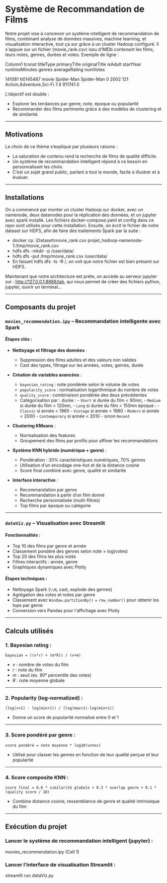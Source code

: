 # Système de Recommandation de Films

Notre projet vise à concevoir un système intelligent de recommandation de films, combinant analyse de données massives, machine learning, et visualisation interactive, tout ça sur grâce à un cluster Hadoop configuré.
Il s'appuie sur un fichier (movie_rank.csv) issu d’IMDb contenant les films, leurs notes, genres, durées et votes. Exemple de ligne :

Column1 tconst    titleType primaryTitle originalTitle isAdult startYear runtimeMinutes genres                    averageRating    numVotes

141081	tt0145487 movie	    Spider-Man   Spider-Man    0	   2002	     121        	Action,Adventure,Sci-Fi	  7.4              911741.0


L’objectif est double :

-   Explorer les tendances par genre, note, époque ou popularité
-   Recommander des films pertinents grâce à des modèles de clustering et de similarité.

---

## Motivations

Le choix de ce thème s’explique par plusieurs raisons :

-   La saturation de contenu rend la recherche de films de qualité difficile.
-   Un système de recommandation intelligent répond à ce besoin en personnalisant les choix.
-   C’est un sujet grand public, parlant à tout le monde, facile à illustrer et à évaluer.

---

## Installations

On a commencé par monter un cluster Hadoop sur docker, avec un namenode, deux datanodes pour la réplication des données, et un jupyter avec spark installé.
Les fichiers docker-compose.yaml et config dans ce repo sont utilisés pour cette installation.
Ensuite, on écrit le fichier de notre dataset sur HDFS, afin de faire des traitements Spark par la suite : 
-   docker cp .\Dataset\movie_rank.csv projet_hadoop-namenode-1:/tmp/movie_rank.csv
-   hdfs dfs -mkdir -p /user/data/
-   hdfs dfs -put /tmp/movie_rank.csv /user/data/
-   En faisant hdfs dfs -ls -R /, on voit que notre fichier est bien présent sur HDFS.

Maintenant que notre architecture est préte, on accède au serveur jupyter sur : http://127.0.0.1:8888/lab, qui nous permet de créer des fichiers python, jupyter, ouvrir un terminal...

---

## Composants du projet

### `movies_recommendation.ipy` – Recommandation intelligente avec Spark

#### Étapes clés :

-   **Nettoyage et filtrage des données** :

    -   Suppression des films adultes et des valeurs non valides
    -   Cast des types, filtrage sur les années, votes, genres, durée

-   **Création de variables avancées** :

    -   `bayesian_rating` : note pondérée selon le volume de votes
    -   `popularity_score` : normalisation logarithmique du nombre de votes
    -   `quality_score` : combinaison pondérée des deux précédentes
    -   Catégorisation par :
        durée : - `Short` si durée du film < 90mn, - `Medium` si durée du film < 120mn, - `Long` si durée du film < 150mn
        époque : - `Classic` si année < 1960 - `Vintage` si année < 1980 - `Modern` si année < 2000 - `Contemporary` si année < 2010 - sinon `Recent`

-   **Clustering KMeans** :

    -   Normalisation des features
    -   Groupement des films par profils pour affiner les recommandations

-   **Système KNN hybride (numérique + genre)** :

    -   Pondération : 30% caractéristiques numériques, 70% genres
    -   Utilisation d’un encodage one-hot et de la distance cosine
    -   Score final combiné avec genre, qualité et similarité

-   **Interface interactive** :
    -   Recommandation par genre
    -   Recommandation à partir d’un film donné
    -   Recherche personnalisée (multi-filtres)
    -   Top films par époque ou catégorie

---

### `dataViz.py` – Visualisation avec Streamlit

#### Fonctionnalités :

-   Top 10 des films par genre et année
-   Classement pondéré des genres selon note × log(votes)
-   Top 20 des films les plus votés
-   Filtres interactifs : année, genre
-   Graphiques dynamiques avec Plotly

#### Étapes techniques :

-   Nettoyage Spark (`\\N`, cast, explode des genres)
-   Agrégation des votes et notes par genre
-   Classement avec `Window.partitionBy()` + `row_number()` pour obtenir les tops par genre
-   Conversion vers Pandas pour l'affichage avec Plotly

---

## Calculs utilisés

### **1. Bayesian rating** :

    bayesian = ((v*r) + (m*R)) / (v+m)

-   _v_ : nombre de votes du film
-   _r_ : note du film
-   _m_ : seuil (ex. 90ᵉ percentile des votes)
-   _R_ : note moyenne globale

---

### **2. Popularity (log-normalized)** :

    (log(v+1) - log(min+1)) / (log(max+1)-log(min+1))

-   Donne un score de popularité normalisé entre 0 et 1

---

### **3. Score pondéré par genre** :

    score pondéré = note moyenne * log10(votes)

-   Utilisé pour classer les genres en fonction de leur qualité perçue et leur popularité

---

### **4. Score composite KNN** :

    score final = 0.6 * similarité globale + 0.3 * overlap genre + 0.1 * (quality score / 10)

-   Combine distance cosine, ressemblance de genre et qualité intrinsèque du film

---

## Exécution du projet

### Lancer le système de recommandation intelligent (jupyter) :
movies_recommendation.ipy (Cell 1)

### Lancer l’interface de visualisation Streamlit :
streamlit run dataViz.py